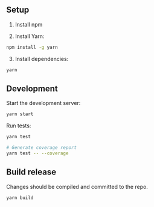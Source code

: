 ## Setup

1. Install npm

2. Install Yarn:

```sh
npm install -g yarn
```

3. Install dependencies:

```sh
yarn
```

## Development

Start the development server:

```sh
yarn start
```

Run tests:

```sh
yarn test

# Generate coverage report
yarn test -- --coverage
```

## Build release

Changes should be compiled and committed to the repo.

```sh
yarn build
```
